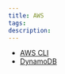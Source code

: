 ```yaml
---
title: AWS
tags:
description:
---
```


- [AWS CLI](./aws-cli/index.md)
- [DynamoDB](./dynamodb/index.md)

